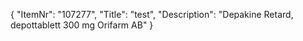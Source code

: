 {
  "ItemNr": "107277",
  "Title": "test",
  "Description": "Depakine Retard, depottablett 300 mg Orifarm AB"
}